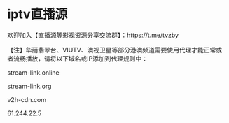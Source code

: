 # iptv直播源
欢迎加入【直播源等影视资源分享交流群】：https://t.me/tvzby

【注】华丽翡翠台、VIUTV、澳视卫星等部分港澳频道需要使用代理才能正常或者流畅播放，请将以下域名或IP添加到代理规则中：

stream-link.online

stream-link.org

v2h-cdn.com

61.244.22.5
